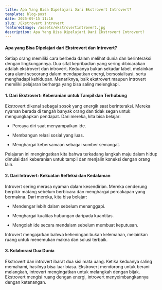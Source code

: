```yaml
---
title: Apa Yang Bisa Dipelajari Dari Ekstrovert Introvert?
template: blog-post
date: 2025-09-15 11:16
slug: /Ekstrovert Introvert
featuredImage: /assets/ekstrovertintrovert.jpg
description: Apa Yang Bisa Dipelajari Dari Ekstrovert Introvert?
---
```


#### Apa yang Bisa Dipelajari dari Ekstrovert dan Introvert?

Setiap orang memiliki cara berbeda dalam melihat dunia dan berinteraksi dengan lingkungannya. Dua sifat kepribadian yang sering dibicarakan adalah ekstrovert dan introvert. Keduanya bukan sekadar label, melainkan cara alami seseorang dalam mendapatkan energi, bersosialisasi, serta menghadapi kehidupan. Menariknya, baik ekstrovert maupun introvert memiliki pelajaran berharga yang bisa saling melengkapi.

#### 1. Dari Ekstrovert: Keberanian untuk Tampil dan Terhubung

Ekstrovert dikenal sebagai sosok yang energik saat berinteraksi. Mereka nyaman berada di tengah banyak orang dan tidak segan untuk mengungkapkan pendapat. Dari mereka, kita bisa belajar:

- Percaya diri saat menyampaikan ide.

- Membangun relasi sosial yang luas.

- Menghargai kebersamaan sebagai sumber semangat.

Pelajaran ini mengingatkan kita bahwa terkadang langkah maju dalam hidup dimulai dari keberanian untuk tampil dan menjalin koneksi dengan orang lain.

#### 2. Dari Introvert: Kekuatan Refleksi dan Kedalaman

Introvert sering merasa nyaman dalam kesendirian. Mereka cenderung berpikir matang sebelum berbicara dan menghargai percakapan yang bermakna. Dari mereka, kita bisa belajar:

- Mendengar lebih dalam sebelum menanggapi.

- Menghargai kualitas hubungan daripada kuantitas.

- Mengolah ide secara mendalam sebelum membuat keputusan.

Introvert mengajarkan bahwa keheningan bukan kelemahan, melainkan ruang untuk menemukan makna dan solusi terbaik.

#### 3. Kolaborasi Dua Dunia

Ekstrovert dan introvert ibarat dua sisi mata uang. Ketika keduanya saling memahami, hasilnya bisa luar biasa. Ekstrovert mendorong untuk berani melangkah, introvert mengingatkan untuk melangkah dengan bijak. Ekstrovert mengisi ruang dengan energi, introvert menyeimbangkannya dengan ketenangan.



